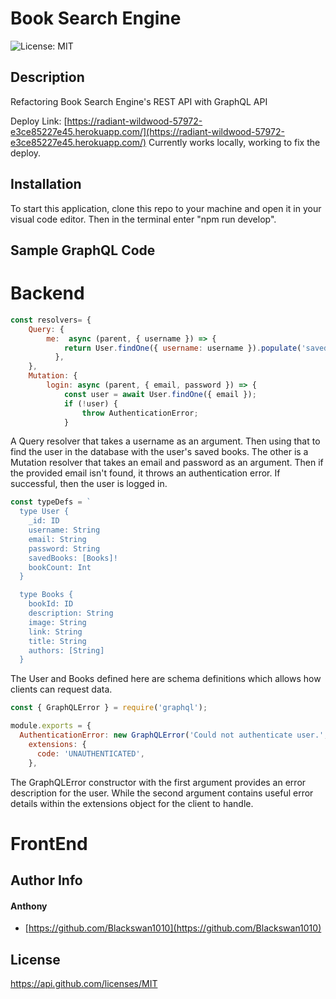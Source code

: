 # Book Search Engine 

![License: MIT](https://img.shields.io/badge/MIT-blue.svg) 

## Description 

Refactoring Book Search Engine's REST API with GraphQL API 

Deploy Link: [https://radiant-wildwood-57972-e3ce85227e45.herokuapp.com/](https://radiant-wildwood-57972-e3ce85227e45.herokuapp.com/)
Currently works locally, working to fix the deploy.

## Installation 

To start this application, clone this repo to your machine and open it in your visual code editor. Then in the terminal enter "npm run develop".

## Sample GraphQL Code 

# Backend
```js
const resolvers= {
    Query: {
        me:  async (parent, { username }) => {
            return User.findOne({ username: username }).populate('savedBooks');
          },
    },
    Mutation: {
        login: async (parent, { email, password }) => {
            const user = await User.findOne({ email });     
            if (!user) {
                throw AuthenticationError;
            }
```
A Query resolver that takes a username as an argument. Then using that to find the user in the database with the user's saved books. The other is a Mutation resolver that takes an email and password as an argument. Then if the provided email isn't found, it throws an authentication error. If successful, then the user is logged in.

```js
const typeDefs = `
  type User {
    _id: ID
    username: String
    email: String
    password: String
    savedBooks: [Books]!
    bookCount: Int
  }

  type Books {
    bookId: ID
    description: String
    image: String
    link: String
    title: String
    authors: [String]
  }
```
The User and Books defined here are schema definitions which allows how clients can request data.

```js
const { GraphQLError } = require('graphql');

module.exports = {
  AuthenticationError: new GraphQLError('Could not authenticate user.', {
    extensions: {
      code: 'UNAUTHENTICATED',
    },
```
The GraphQLError constructor with the first argument provides an error description for the user. While the second argument contains useful error details within the extensions object for the client to handle.

# FrontEnd



## Author Info 

#### Anthony

* [https://github.com/Blackswan1010](https://github.com/Blackswan1010) 


## License

 https://api.github.com/licenses/MIT 


